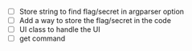 - [ ] Store string to find flag/secret in argparser option
- [ ] Add a way to store the flag/secret in the code
- [ ] UI class to handle the UI
- [ ] get command
